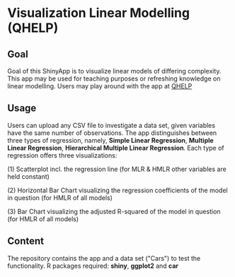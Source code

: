 # Visualization Linear Modelling (QHELP) 

## Goal
Goal of this ShinyApp is to visualize linear models of differing complexity. This app may be used for teaching purposes or refreshing knowledge on linear modelling. Users may play around with the app at [QHELP](https://r.qhelp.eu/qhelp/2022-Padua/Group2/)

## Usage
Users can upload any CSV file to investigate a data set, given variables have the same number of observations. The app distinguishes between three types of regression, namely, **Simple Linear Regression**, **Multiple Linear Regression**, **Hierarchical Multiple Linear Regression**. Each type of regression offers three visualizations:

(1) Scatterplot incl. the regression line (for MLR & HMLR other variables are held constant)

(2) Horizontal Bar Chart visualizing the regression coefficients of the model in question (for HMLR of all models)

(3) Bar Chart visualizing the adjusted R-squared of the model in question (for HMLR of all models)

## Content
The repository contains the app and a data set ("Cars") to test the functionality. R packages required: **shiny**, **ggplot2** and **car**
